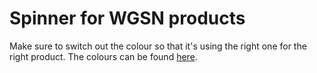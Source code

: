 # Spinner for WGSN products

Make sure to switch out the colour so that it's using the right one for the right product. The colours can be found [here](http://wgsn-styleguide.amelia-lewis.com/).
